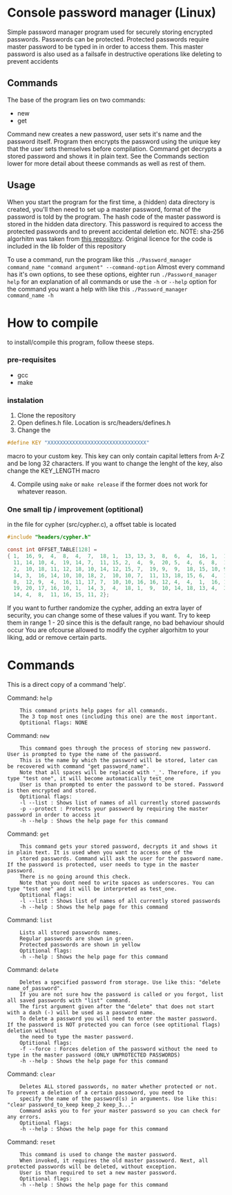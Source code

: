 # Console password manager (Linux)

Simple password manager program used for securely storing encrypted passwords.
Passwords can be protected. Protected passwords require master password to be typed in in order to access them.
This master password is also used as a failsafe in destructive operations like deleting to prevent accidents

## Commands

The base of the program lies on two commands:
* new
* get

Command new creates a new password, user sets it's name and the password itself. Program then encrypts the password using the unique key that the user sets themselves before compilation.
Command get decrypts a stored password and shows it in plain text.
See the Commands section lower for more detail about theese commands as well as rest of them.

## Usage
When you start the program for the first time, a (hidden) data directory is created, you'll then need to set up a master password, format of the password is told by the program.
The hash code of the master password is stored in the hidden data directory. This password is required to access the protected passwords and to prevent accidental deletion etc.
NOTE: sha-256 algorhitm was taken from [this repository](https://github.com/amosnier/sha-2). Original licence for the code is included in the lib folder of this repository

To use a command, run the program like this `./Password_manager command_name "command argument" --command-option`
Almost every command has it's own options, to see these options, eighter run `./Password_manager help` for an explanation of all commands or use the `-h` or `--help` option for the command you want a help with like this `./Password_manager command_name -h`

# How to compile
to install/compile this program, follow theese steps.
### pre-requisites
* gcc
* make
### instalation
1. Clone the repository
2. Open defines.h file. Location is src/headers/defines.h
3. Change the 
```c
#define KEY "XXXXXXXXXXXXXXXXXXXXXXXXXXXXXXXX"
```
macro to your custom key. This key can only contain capital letters from A-Z and be long 32 characters. If you want to change the lenght of the key, also change the KEY_LENGTH macro

4. Compile using `make` or `make release` if the former does not work for whatever reason.

### One small tip / improvement (optitional)
in the file for cypher (src/cypher.c), a offset table is located
```c
#include "headers/cypher.h"

const int OFFSET_TABLE[128] = 
{ 1,  16, 9,  4,  8,  4,  7,  18, 1,  13, 13, 3,  8,  6,  4,  16, 1,  10, 7,  16,
  11, 14, 10, 4,  19, 14, 7,  11, 15, 2,  4,  9,  20, 5,  4,  6,  8,  16, 12, 19,
  2,  10, 18, 11, 12, 18, 10, 14, 12, 15, 7,  19, 9,  9,  18, 15, 10, 9,  5,  11,
  14, 3,  16, 14, 10, 10, 18, 2,  10, 10, 7,  11, 13, 18, 15, 6,  4,  17, 8,  18,
  8,  12, 9,  4,  16, 11, 17, 7,  10, 10, 16, 16, 12, 4,  4,  1,  16, 15, 12, 11,
  19, 20, 17, 16, 10, 1,  14, 3,  4,  18, 1,  9,  10, 14, 18, 13, 4,  3,  16, 14,
  14, 4,  8,  11, 16, 15, 11, 2};
```

If you want to further randomize the cypher, adding an extra layer of security, you can change some of these values if you want. Try to keep them in range 1 - 20 since this is the default range, no bad behaviour should occur
You are ofcourse allowed to modify the cypher algorhitm to your liking, add or remove certain parts.

# Commands
This is a direct copy of a command 'help'.

Command: `help`

        This command prints help pages for all commands.
        The 3 top most ones (including this one) are the most important.
        Optitional flags: NONE


Command: `new`

        This command goes through the process of storing new password. User is prompted to type the name of the password.
        This is the name by which the password will be stored, later can be recovered with command "get password_name".
        Note that all spaces will be replaced with '_'. Therefore, if you type "test one", it will become automatically test_one
        User is than prompted to enter the password to be stored. Password is then encrypted and stored.
        Optitional flags:
        -l --list : Shows list of names of all currently stored passwords
        -p --protect : Protects your password by requiring the master password in order to access it
        -h --help : Shows the help page for this command


Command: `get`

        This command gets your stored password, decrypts it and shows it in plain text. It is used when you want to access one of the
        stored passwords. Command will ask the user for the password name. If the password is protected, user needs to type in the master password.
        There is no going around this check.
        Note that you dont need to write spaces as underscores. You can type "test one" and it will be interpreted as test_one.
        Optitional flags:
        -l --list : Shows list of names of all currently stored passwords
        -h --help : Shows the help page for this command


Command: `list`

        Lists all stored passwords names.
        Regular passwords are shown in green.
        Protected passwords are shown in yellow
        Optitional flags:
        -h --help : Shows the help page for this command


Command: `delete`

        Deletes a specified password from storage. Use like this: "delete name_of_password".
        If you are not sure how the password is called or you forgot, list all saved passwords with "list" command.
        The first argument given after the "delete" that does not start with a dash (-) will be used as a password name.
        To delete a password you will need to enter the master password. If the password is NOT protected you can force (see optitional flags) deletion without 
        the need to type the master password.
        Optitional flags:
        -f --force : Forces deletion of the password without the need to type in the master password (ONLY UNPROTECTED PASSWORDS)
        -h --help : Shows the help page for this command


Command: `clear`

        Deletes ALL stored passwords, no mater whether protected or not. To prevent a deletion of a certain passoword, you need to
        specify the name of the password(s) in arguments. Use like this: "clear password_to_keep keep_2 keep_3..."
        Command asks you to for your master password so you can check for any errors.
        Optitional flags:
        -h --help : Shows the help page for this command


Command: `reset`

        This command is used to change the master password.
        When invoked, it requires the old master passoword. Next, all protected passwords will be deleted, without exception.
        User is than required to set a new master password.
        Optitional flags:
        -h --help : Shows the help page for this command
        
